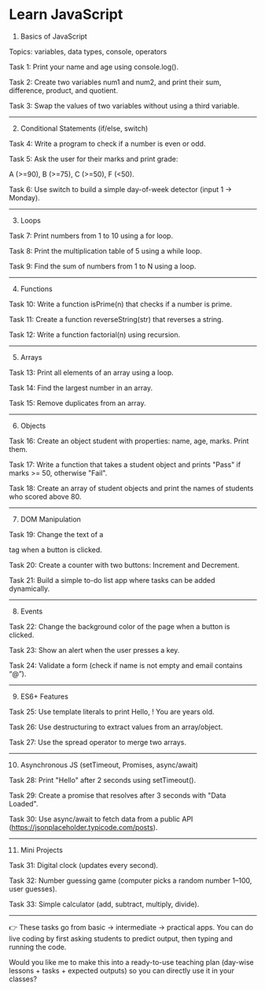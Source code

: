 # Learn JavaScript

1. Basics of JavaScript

Topics: variables, data types, console, operators

Task 1: Print your name and age using console.log().

Task 2: Create two variables num1 and num2, and print their sum, difference, product, and quotient.

Task 3: Swap the values of two variables without using a third variable.



---

2. Conditional Statements (if/else, switch)

Task 4: Write a program to check if a number is even or odd.

Task 5: Ask the user for their marks and print grade:

A (>=90), B (>=75), C (>=50), F (<50).


Task 6: Use switch to build a simple day-of-week detector (input 1 → Monday).



---

3. Loops

Task 7: Print numbers from 1 to 10 using a for loop.

Task 8: Print the multiplication table of 5 using a while loop.

Task 9: Find the sum of numbers from 1 to N using a loop.



---

4. Functions

Task 10: Write a function isPrime(n) that checks if a number is prime.

Task 11: Create a function reverseString(str) that reverses a string.

Task 12: Write a function factorial(n) using recursion.



---

5. Arrays

Task 13: Print all elements of an array using a loop.

Task 14: Find the largest number in an array.

Task 15: Remove duplicates from an array.



---

6. Objects

Task 16: Create an object student with properties: name, age, marks. Print them.

Task 17: Write a function that takes a student object and prints "Pass" if marks >= 50, otherwise "Fail".

Task 18: Create an array of student objects and print the names of students who scored above 80.



---

7. DOM Manipulation

Task 19: Change the text of a <p> tag when a button is clicked.

Task 20: Create a counter with two buttons: Increment and Decrement.

Task 21: Build a simple to-do list app where tasks can be added dynamically.



---

8. Events

Task 22: Change the background color of the page when a button is clicked.

Task 23: Show an alert when the user presses a key.

Task 24: Validate a form (check if name is not empty and email contains “@”).



---

9. ES6+ Features

Task 25: Use template literals to print Hello, <name>! You are <age> years old.

Task 26: Use destructuring to extract values from an array/object.

Task 27: Use the spread operator to merge two arrays.



---

10. Asynchronous JS (setTimeout, Promises, async/await)

Task 28: Print "Hello" after 2 seconds using setTimeout().

Task 29: Create a promise that resolves after 3 seconds with "Data Loaded".

Task 30: Use async/await to fetch data from a public API (https://jsonplaceholder.typicode.com/posts).



---

11. Mini Projects

Task 31: Digital clock (updates every second).

Task 32: Number guessing game (computer picks a random number 1–100, user guesses).

Task 33: Simple calculator (add, subtract, multiply, divide).



---

👉 These tasks go from basic → intermediate → practical apps.
You can do live coding by first asking students to predict output, then typing and running the code.

Would you like me to make this into a ready-to-use teaching plan (day-wise lessons + tasks + expected outputs) so you can directly use it in your classes?


